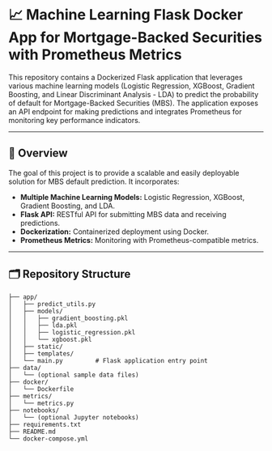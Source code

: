 # 📈 Machine Learning Flask Docker App for Mortgage-Backed Securities with Prometheus Metrics

This repository contains a Dockerized Flask application that leverages various machine learning models (Logistic Regression, XGBoost, Gradient Boosting, and Linear Discriminant Analysis - LDA) to predict the probability of default for Mortgage-Backed Securities (MBS). The application exposes an API endpoint for making predictions and integrates Prometheus for monitoring key performance indicators.

---

## 📌 Overview

The goal of this project is to provide a scalable and easily deployable solution for MBS default prediction. It incorporates:

- **Multiple Machine Learning Models:** Logistic Regression, XGBoost, Gradient Boosting, and LDA.
- **Flask API:** RESTful API for submitting MBS data and receiving predictions.
- **Dockerization:** Containerized deployment using Docker.
- **Prometheus Metrics:** Monitoring with Prometheus-compatible metrics.

---

## 🗂️ Repository Structure

```text
├── app/
│   ├── predict_utils.py
│   ├── models/
│   │   ├── gradient_boosting.pkl
│   │   ├── lda.pkl
│   │   ├── logistic_regression.pkl
│   │   └── xgboost.pkl
│   ├── static/
│   ├── templates/
│   └── main.py         # Flask application entry point
├── data/
│   └── (optional sample data files)
├── docker/
│   └── Dockerfile
├── metrics/
│   └── metrics.py
├── notebooks/
│   └── (optional Jupyter notebooks)
├── requirements.txt
├── README.md
└── docker-compose.yml

